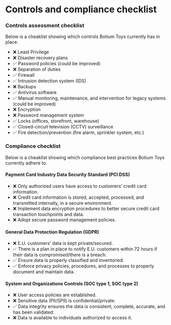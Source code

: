 # Controls and compliance checklist

### Controls assessment checklist
Below is a cheaklist showing which controls Botium Toys currently has in place.
- ❌ Least Privilege
- ❌ Disaster recovery plans
- ✅ Password policies (could be improved)
- ❌ Separation of duties
- ✅ Firewall
- ✅ Intrusion detection system (IDS)
- ❌ Backups
- ✅ Antivirus software
- ✅ Manual monitoring, maintenance, and intervention for legacy systems (could be improved)
- ❌ Encryption
- ❌ Password management system
- ✅ Locks (offices, storefront, warehouse)
- ✅ Closed-circuit television (CCTV) surveillance
- ✅ Fire detection/prevention (fire alarm, sprinkler system, etc.)

### Compliance checklist
Below is a cheaklist showing which compliance best practices Botium Toys currently adhere to.
#### Payment Card Industry Data Security Standard (PCI DSS)
- ❌ Only authorized users have access to customers’ credit card information.
- ❌ Credit card information is stored, accepted, processed, and transmitted internally, in a secure environment.
- ❌ Implement data encryption procedures to better secure credit card transaction touchpoints and data.
- ❌ Adopt secure password management policies.
#### General Data Protection Regulation (GDPR)
- ❌ E.U. customers’ data is kept private/secured.
- ✅ There is a plan in place to notify E.U. customers within 72 hours if their data is compromised/there is a breach.
- ✅ Ensure data is properly classified and inventoried.
- ✅ Enforce privacy policies, procedures, and processes to properly document and maintain data.
#### System and Organizations Controls (SOC type 1, SOC type 2)
- ❌ User access policies are established.
- ❌ Sensitive data (PII/SPII) is confidential/private.
- ✅ Data integrity ensures the data is consistent, complete, accurate, and has been validated.
- ❌ Data is available to individuals authorized to access it.
